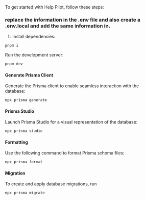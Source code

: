 
To get started with Help Pilot, follow these steps:


### replace the information in the .env file and also create a .env.local and add the same information in.

1. Install dependencies:

```bash
pnpm i
```

Run the development server:

```sh
pnpm dev
```


#### Generate Prisma Client

Generate the Prisma client to enable seamless interaction with the database:

```sh
npx prisma generate
```

#### Prisma Studio

Launch Prisma Studio for a visual representation of the database:

```sh
npx prisma studio
```

#### Formatting

Use the following command to format Prisma schema files:

```sh
npx prisma format
```

#### Migration

To create and apply database migrations, run

```sh
npx prisma migrate
```
